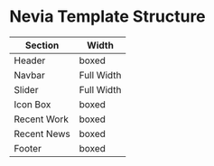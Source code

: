 # Nevia Template Structure 

Section | Width
------------ | -------------
Header | boxed
Navbar | Full Width
Slider | Full Width
Icon Box | boxed
Recent Work | boxed
Recent News | boxed
Footer | boxed 